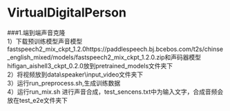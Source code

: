 # VirtualDigitalPerson
###1.端到端声音克隆<br />
1）下载预训练模型声音模型fastspeech2_mix_ckpt_1.2.0https://paddlespeech.bj.bcebos.com/t2s/chinse_english_mixed/models/fastspeech2_mix_ckpt_1.2.0.zip和声码器模型hifigan_aishell3_ckpt_0.2.0放到pretrained_models文件夹下<br />
2）将视频放到data\speaker\input_video文件夹下<br />
3）运行run_preprocess.sh,生成训练数据<br />
4）运行run_mix.sh 进行声音合成，test_sencens.txt中为输入文字，合成音频会放在test_e2e文件夹下<br />

